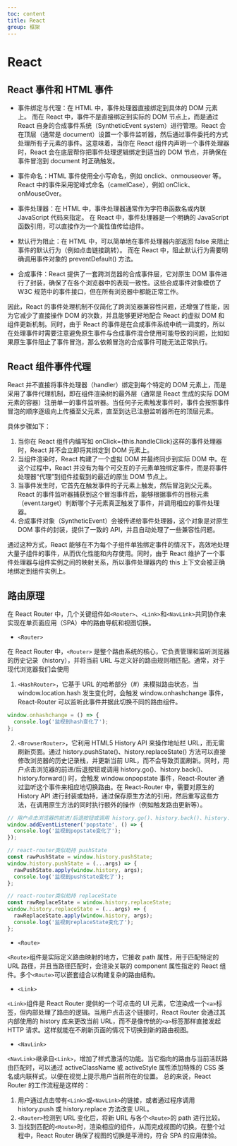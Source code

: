 ```yaml
---
toc: content
title: React
group: 框架
---
```


# React

## React 事件和 HTML 事件

- 事件绑定与代理：在 HTML 中，事件处理器直接绑定到具体的 DOM 元素上。
  而在 React 中，事件不是直接绑定到实际的 DOM 节点上，而是通过 React 自身的合成事件系统（SyntheticEvent system）进行管理。React 会在顶层（通常是 document）设置一个事件监听器，然后通过事件委托的方式处理所有子元素的事件。这意味着，当你在 React 组件内声明一个事件处理器时，React 会在底层帮你把事件处理逻辑绑定到适当的 DOM 节点，并确保在事件冒泡到 document 时正确触发。

- 事件命名：HTML 事件使用全小写命名，例如 onclick、onmouseover 等。
  React 中的事件采用驼峰式命名（camelCase），例如 onClick、onMouseOver。

- 事件处理器：在 HTML 中，事件处理器通常作为字符串函数名或内联 JavaScript 代码来指定。
  在 React 中，事件处理器是一个明确的 JavaScript 函数引用，可以直接作为一个属性值传给组件。

- 默认行为阻止：在 HTML 中，可以简单地在事件处理器内部返回 false 来阻止事件的默认行为（例如点击链接跳转）。
  而在 React 中，阻止默认行为需要明确调用事件对象的 preventDefault() 方法。

- 合成事件：React 提供了一套跨浏览器的合成事件层，它对原生 DOM 事件进行了封装，确保了在各个浏览器中的表现一致性。这些合成事件对象模仿了 W3C 规范中的事件接口，但在所有浏览器中都能正常工作。

因此，React 的事件处理机制不仅简化了跨浏览器兼容性问题，还增强了性能，因为它减少了直接操作 DOM 的次数，并且能够更好地配合 React 的虚拟 DOM 和组件更新机制。同时，由于 React 的事件是在合成事件系统中统一调度的，所以在处理事件时需要注意避免原生事件与合成事件混合使用可能导致的问题，比如如果原生事件阻止了事件冒泡，那么依赖冒泡的合成事件可能无法正常执行。

## React 组件事件代理

React 并不直接将事件处理器（handler）绑定到每个特定的 DOM 元素上，而是采用了事件代理机制，即在组件渲染树的最外层（通常是 React 生成的实际 DOM 元素的容器）注册单一的事件监听器。当任何子元素触发事件时，事件会按照事件冒泡的顺序逐级向上传播至父元素，直至到达已注册监听器所在的顶层元素。

具体步骤如下：

1. 当你在 React 组件内编写如 onClick={this.handleClick}这样的事件处理器时，React 并不会立即将其绑定到 DOM 元素上。
2. 当组件渲染时，React 构建了一个虚拟 DOM 并最终同步到实际 DOM 中。在这个过程中，React 并没有为每个可交互的子元素单独绑定事件，而是将事件处理器“代理”到组件挂载到的最近的原生 DOM 节点上。
3. 当事件发生时，它首先在触发事件的子元素上触发，然后冒泡到父元素。React 的事件监听器捕获到这个冒泡事件后，能够根据事件的目标元素（event.target）判断哪个子元素真正触发了事件，并调用相应的事件处理器。
4. 合成事件对象（SyntheticEvent）会被传递给事件处理器，这个对象是对原生 DOM 事件的封装，提供了一致的 API，并且自动处理了一些兼容性问题。

通过这种方式，React 能够在不为每个子组件单独绑定事件的情况下，高效地处理大量子组件的事件，从而优化性能和内存使用。同时，由于 React 维护了一个事件处理器与组件实例之间的映射关系，所以事件处理器内的 this 上下文会被正确地绑定到组件实例上。

## 路由原理

在 React Router 中，几个关键组件如`<Router>`、`<Link>`和`<NavLink>`共同协作来实现在单页面应用（SPA）中的路由导航和视图切换。

- `<Router>`

在 React Router 中，`<Router>` 是整个路由系统的核心，它负责管理和监听浏览器的历史记录（history），并将当前 URL 与定义好的路由规则相匹配。通常，对于现代浏览器我们会使用

1. `<HashRouter>`，它基于 URL 的哈希部分（#）来模拟路由状态，当 window.location.hash 发生变化时，会触发 window.onhashchange 事件，React-Router 可以监听此事件并据此切换不同的路由组件。

```js
window.onhashchange = () => {
  console.log('监视到hash变化了');
};
```

2. `<BrowserRouter>`，它利用 HTML5 History API 来操作地址栏 URL，而无需刷新页面。通过 history.pushState()、history.replaceState() 方法可以直接修改浏览器的历史记录栈，并更新当前 URL，而不会导致页面刷新。同时，用户点击浏览器的前进/后退按钮或调用 history.go()、history.back()、history.forward() 时，会触发 window.onpopstate 事件，React-Router 通过监听这个事件来相应地切换路由。在 React-Router 中，需要对原生的 History API 进行封装或劫持，通过保存原生方法的引用，然后重写这些方法，在调用原生方法的同时执行额外的操作（例如触发路由更新等）。

```js
// 用户点击浏览器的前进/后退按钮或调用 history.go()、history.back()、history.forward() 时
window.addEventListener('popstate', () => {
  console.log('监视到popstate变化了');
});
```

```js
// react-router类似劫持 pushState
const rawPushState = window.history.pushState;
window.history.pushState = (...args) => {
  rawPushState.apply(window.history, args);
  console.log('监视到pushState变化了');
};

// react-router类似劫持 replaceState
const rawReplaceState = window.history.replaceState;
window.history.replaceState = (...args) => {
  rawReplaceState.apply(window.history, args);
  console.log('监视到replaceState变化了');
};
```

- `<Route>`

`<Route>`组件是实际定义路由映射的地方，它接收 path 属性，用于匹配特定的 URL 路径，并且当路径匹配时，会渲染关联的 component 属性指定的 React 组件。多个`<Route>`可以嵌套组合以构建复杂的路由结构。

- `<Link>`

`<Link>`组件是 React Router 提供的一个可点击的 UI 元素，它渲染成一个`<a>`标签，但内部处理了路由的逻辑。当用户点击这个链接时，React Router 会通过其内部使用的 history 库来更改当前 URL，而不是像传统的`<a>`标签那样直接发起 HTTP 请求。这样就能在不刷新页面的情况下切换到新的路由视图。

- `<NavLink>`

`<NavLink>`继承自`<Link>`，增加了样式激活的功能。当它指向的路由与当前活跃路由匹配时，可以通过 activeClassName 或 activeStyle 属性添加特殊的 CSS 类名或内联样式，以便在视觉上提示用户当前所在的位置。
总的来说，React Router 的工作流程是这样的：

1. 用户通过点击带有`<Link>`或`<NavLink>`的链接，或者通过程序调用 history.push 或 history.replace 方法改变 URL。
2. `<Router>`检测到 URL 变化后，将新 URL 与各个`<Route>`的 path 进行比较。
3. 当找到匹配的`<Route>`时，渲染相应的组件，从而完成视图的切换。在整个过程中，React Router 确保了视图的切换是平滑的，符合 SPA 的应用体验。
